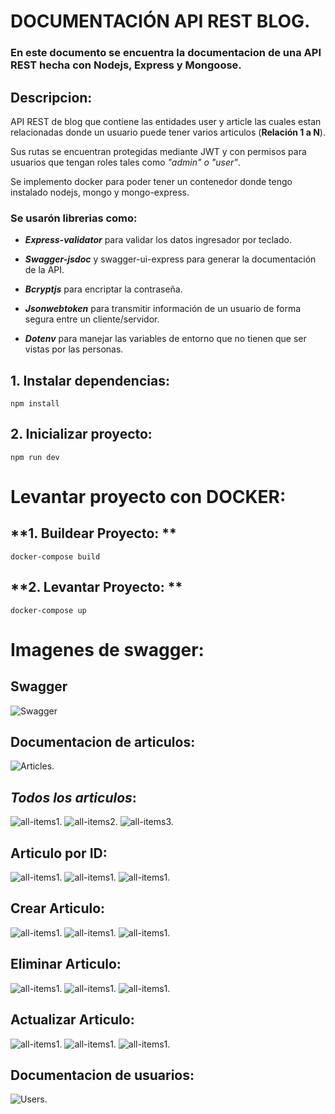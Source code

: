 # DOCUMENTACIÓN API REST BLOG.

### En este documento se encuentra la documentacion de una API REST hecha con Nodejs, Express y Mongoose.

## Descripcion:

API REST de blog que contiene las entidades user y article las cuales estan relacionadas donde un usuario puede tener varios articulos (**Relación 1 a N**).

Sus rutas se encuentran protegidas mediante JWT y con permisos para usuarios que tengan roles tales como _"admin" o "user"_.

Se implemento docker para poder tener un contenedor donde tengo instalado nodejs, mongo y mongo-express.

### **Se usarón librerias como:**

- **_Express-validator_** para validar los datos ingresador por teclado.

- **_Swagger-jsdoc_** y swagger-ui-express para generar la documentación de la API.

- **_Bcryptjs_** para encriptar la contraseña.

- **_Jsonwebtoken_** para transmitir información de un usuario de forma segura entre un cliente/servidor.

- **_Dotenv_** para manejar las variables de entorno que no tienen que ser vistas por las personas.

## **1. Instalar dependencias:**

```
npm install

```

## **2. Inicializar proyecto:**

```
npm run dev

```

# **Levantar proyecto con DOCKER:**

## **1. Buildear Proyecto: **

```
docker-compose build

```

## **2. Levantar Proyecto: **

```
docker-compose up

```

# **Imagenes de swagger:**

## **Swagger**

![Swagger](./docs//img/swagger.png)

## **Documentacion de articulos:**

![Articles.](./docs//img/articles.png)

## _Todos los articulos_:

![all-items1.](./docs//img/all-items1.png)
![all-items2.](./docs//img/all-items2.png)
![all-items3.](./docs//img/all-items3.png)

## **Articulo por ID:**

![all-items1.](./docs//img/articleById1.png)
![all-items1.](./docs//img/articleById2.png)
![all-items1.](./docs//img/articleById3.png)

## **Crear Articulo:**

![all-items1.](./docs//img/crear-article1.png)
![all-items1.](./docs//img/crear-article2.png)
![all-items1.](./docs//img/crear-article3.png)

## **Eliminar Articulo:**

![all-items1.](./docs//img/delete-article1.png)
![all-items1.](./docs//img/delete-article2.png)
![all-items1.](./docs//img/delete-article3.png)

## **Actualizar Articulo:**

![all-items1.](./docs//img/update-article1.png)
![all-items1.](./docs//img/update-article2.png)
![all-items1.](./docs//img/update-article3.png)

## **Documentacion de usuarios:**

![Users.](./docs//img/users.png)

